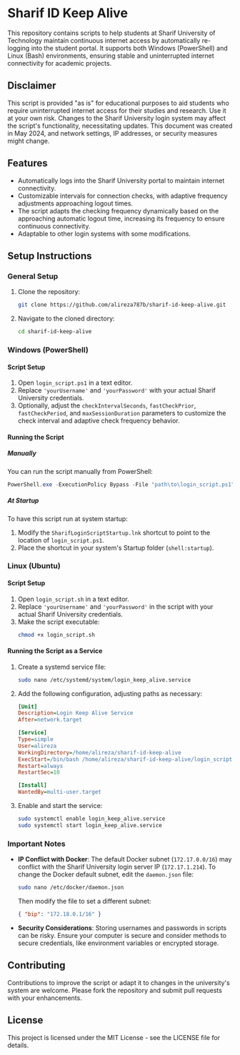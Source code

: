 
# Sharif ID Keep Alive

This repository contains scripts to help students at Sharif University of Technology maintain continuous internet access by automatically re-logging into the student portal. It supports both Windows (PowerShell) and Linux (Bash) environments, ensuring stable and uninterrupted internet connectivity for academic projects.

## Disclaimer

This script is provided "as is" for educational purposes to aid students who require uninterrupted internet access for their studies and research. Use it at your own risk. Changes to the Sharif University login system may affect the script's functionality, necessitating updates. This document was created in May 2024, and network settings, IP addresses, or security measures might change.

## Features

- Automatically logs into the Sharif University portal to maintain internet connectivity.
- Customizable intervals for connection checks, with adaptive frequency adjustments approaching logout times.
- The script adapts the checking frequency dynamically based on the approaching automatic logout time, increasing its frequency to ensure continuous connectivity.
- Adaptable to other login systems with some modifications.

## Setup Instructions

### General Setup

1. Clone the repository:
   ```bash
   git clone https://github.com/alireza787b/sharif-id-keep-alive.git
   ```
2. Navigate to the cloned directory:
   ```bash
   cd sharif-id-keep-alive
   ```

### Windows (PowerShell)

#### Script Setup

1. Open `login_script.ps1` in a text editor.
2. Replace `'yourUsername'` and `'yourPassword'` with your actual Sharif University credentials.
3. Optionally, adjust the `checkIntervalSeconds`, `fastCheckPrior`, `fastCheckPeriod`, and `maxSessionDuration` parameters to customize the check interval and adaptive check frequency behavior.

#### Running the Script

##### Manually

You can run the script manually from PowerShell:
   ```powershell
   PowerShell.exe -ExecutionPolicy Bypass -File "path\to\login_script.ps1"
   ```

##### At Startup

To have this script run at system startup:
1. Modify the `SharifLoginScriptStartup.lnk` shortcut to point to the location of `login_script.ps1`.
2. Place the shortcut in your system's Startup folder (`shell:startup`).

### Linux (Ubuntu)

#### Script Setup

1. Open `login_script.sh` in a text editor.
2. Replace `'yourUsername'` and `'yourPassword'` in the script with your actual Sharif University credentials.
3. Make the script executable:
   ```bash
   chmod +x login_script.sh
   ```

#### Running the Script as a Service

1. Create a systemd service file:
   ```bash
   sudo nano /etc/systemd/system/login_keep_alive.service
   ```
2. Add the following configuration, adjusting paths as necessary:
   ```ini
   [Unit]
   Description=Login Keep Alive Service
   After=network.target

   [Service]
   Type=simple
   User=alireza
   WorkingDirectory=/home/alireza/sharif-id-keep-alive
   ExecStart=/bin/bash /home/alireza/sharif-id-keep-alive/login_script.sh
   Restart=always
   RestartSec=10

   [Install]
   WantedBy=multi-user.target
   ```
3. Enable and start the service:
   ```bash
   sudo systemctl enable login_keep_alive.service
   sudo systemctl start login_keep_alive.service
   ```

### Important Notes

- **IP Conflict with Docker**: The default Docker subnet (`172.17.0.0/16`) may conflict with the Sharif University login server IP (`172.17.1.214`). To change the Docker default subnet, edit the `daemon.json` file:
  ```bash
  sudo nano /etc/docker/daemon.json
  ```
  Then modify the file to set a different subnet:
  ```json
  { "bip": "172.18.0.1/16" }
  ```
- **Security Considerations**: Storing usernames and passwords in scripts can be risky. Ensure your computer is secure and consider methods to secure credentials, like environment variables or encrypted storage.

## Contributing

Contributions to improve the script or adapt it to changes in the university's system are welcome. Please fork the repository and submit pull requests with your enhancements.

## License

This project is licensed under the MIT License - see the LICENSE file for details.
